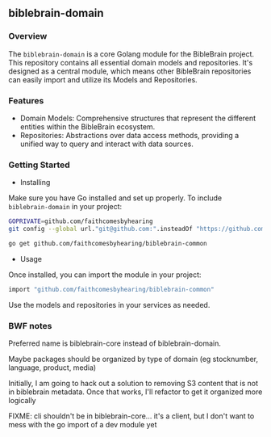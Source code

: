 ## biblebrain-domain

### Overview

The `biblebrain-domain` is a core Golang module for the BibleBrain project. This repository contains all essential domain models and repositories. It's designed as a central module, which means other BibleBrain repositories can easily import and utilize its Models and Repositories.

### Features

- Domain Models: Comprehensive structures that represent the different entities within the BibleBrain ecosystem.
- Repositories: Abstractions over data access methods, providing a unified way to query and interact with data sources.


### Getting Started

- Installing

Make sure you have Go installed and set up properly.
To include `biblebrain-domain` in your project:

```bash
GOPRIVATE=github.com/faithcomesbyhearing
git config --global url."git@github.com:".insteadOf "https://github.com/"
```

```bash
go get github.com/faithcomesbyhearing/biblebrain-common
```

- Usage

Once installed, you can import the module in your project:

```bash
import "github.com/faithcomesbyhearing/biblebrain-common"
```

Use the models and repositories in your services as needed.


### BWF notes
Preferred name is biblebrain-core instead of biblebrain-domain.

Maybe packages should be organized by type of domain (eg stocknumber, language, product, media)

Initially, I am going to hack out a solution to removing S3 content that is not in biblebrain metadata. Once that works, I'll refactor to get it organized more logically

FIXME: cli shouldn't be in biblebrain-core... it's a client, but I don't want to mess with the go import of a dev module yet